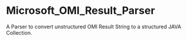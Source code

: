 # Microsoft_OMI_Result_Parser
A Parser to convert unstructured OMI Result String to a structured JAVA Collection.
